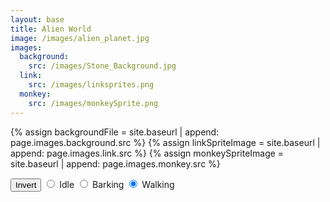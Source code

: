 ```yaml
---
layout: base
title: Alien World
image: /images/alien_planet.jpg
images:
  background:
    src: /images/Stone_Background.jpg
  link:
    src: /images/linksprites.png
  monkey:
    src: /images/monkeySprite.png
---
```


<!-- Liquid code, run by Jekyll, used to define location of asset(s) -->
{% assign backgroundFile = site.baseurl | append: page.images.background.src %}
{% assign linkSpriteImage = site.baseurl | append: page.images.link.src %}
{% assign monkeySpriteImage = site.baseurl | append: page.images.monkey.src %}

<style>
    #controls {
        position: relative;
        z-index: 2; /* Ensure the controls are on top */
    }
</style>

<!-- Prepare DOM elements -->
<!-- Wrap both the link canvas and controls in a container div -->
<div id="canvasContainer">
    <div id="controls"> <!-- Controls -->
        <!-- Background controls -->
        <button id="toggleCanvasEffect">Invert</button>
        <!-- Link controls -->
        <input type="radio" name="animation" id="idle">
        <label for="idle">Idle</label>
        <input type="radio" name="animation" id="barking">
        <label for="barking">Barking</label>
        <input type="radio" name="animation" id="walking" checked>
        <label for="walking">Walking</label>
    </div>
</div>

<script type="module">
    import GameEnv from '{{site.baseurl}}/assets/js/alienWorld/GameEnv.js';
    import GameObject from '{{site.baseurl}}/assets/js/alienWorld/GameObject.js';
    import Background from '{{site.baseurl}}/assets/js/alienWorld/Background.js';
    import Character from '{{site.baseurl}}/assets/js/alienWorld/Character.js';
    import Platform from '{{site.baseurl}}/assets/js/alienWorld/Platform.js';
    import { initLink } from '{{site.baseurl}}/assets/js/alienWorld/CharacterLink.js';
    import { initMonkey } from '{{site.baseurl}}/assets/js/alienWorld/CharacterMonkey.js';

    // Create a function to load an image and return a Promise
    function loadImage(src) {
        return new Promise((resolve, reject) => {
        const image = new Image();
        image.src = src;
        image.onload = () => resolve(image);
        image.onerror = reject;
        });
    }

    // Game loop
    function gameLoop() {
        for (var gameObj of GameObject.gameObjectArray){
            gameObj.update();
            gameObj.draw();
        }
        requestAnimationFrame(gameLoop);  // cycle game, aka recursion
    }

    // Window resize
    function setSize() {
        GameEnv.setGameEnv();  // Update GameEnv dimensions

        // Call the sizing method on all game objects
        for (var gameObj of GameObject.gameObjectArray){
            gameObj.size();
        }
    }

    
    async function startGame() {
        // Resolve file dependencies before starting gam
        try {

            // Define data for Game Objects

            const [backgroundImg, linkImg, monkeyImg] = await Promise.all([
                loadImage('{{backgroundFile}}'),
                loadImage('{{linkSpriteImage}}'),
                loadImage('{{monkeySpriteImage}}'),
            ]);

            // Prepare HTML with Background Canvas
            const backgroundCanvas = document.createElement("canvas");
            backgroundCanvas.id = "background";
            document.querySelector("#canvasContainer").appendChild(backgroundCanvas);

            // Prepare HTML with Link Canvas
            const linkCanvas = document.createElement("canvas");
            linkCanvas.id = "characters";
            document.querySelector("#canvasContainer").appendChild(linkCanvas);

            // Prepare HTML with Monkey Canvas
            const monkeyCanvas = document.createElement("canvas");
            monkeyCanvas.id = "characters";
            document.querySelector("#canvasContainer").appendChild(monkeyCanvas);

            // Setup Globals
            GameEnv.gameSpeed = 2;
            GameEnv.controls = document.getElementById("controls");
            GameEnv.gravity = 3;
        
            // Create Game Objects

            // Background object(s)
            const backgroundSpeedRatio = 0.5
            var backgroundObj = new Background(backgroundCanvas, backgroundImg, backgroundSpeedRatio);

            // Character object(s)
            const linkSpeedRatio = 0.2
            var linkObj = initLink(linkCanvas, linkImg, linkSpeedRatio);
            const monkeySpeedRatio = 0.7
            var monkeyObj = initMonkey(monkeyCanvas, monkeyImg, monkeySpeedRatio);

            //var platform = new Platform(0, GameEnv.bottom - 50, GameEnv.innerWidth, 10);

            // Define Event Listeners 

            // Listen for window resize events and trigger the handleResize function
            window.addEventListener('resize', setSize);

            /* Toggle "canvas filter property" between alien and normal */
            var isFilterEnabled = true;
            const defaultFilter = getComputedStyle(document.documentElement).getPropertyValue('--default-canvas-filter');

            toggleCanvasEffect.addEventListener("click", function () {
                if (isFilterEnabled) {  // toggle off
                    backgroundCanvas.style.filter = "none";  // remove filter
                    linkCanvas.style.filter = "none";
                    monkeyCanvas.style.filter = "none";
                } else { // toggle on
                    backgroundCanvas.style.filter = defaultFilter; // Apply the default filter value
                    linkCanvas.style.filter = defaultFilter;
                    monkeyCanvas.style.filter = defaultFilter;
                }
                isFilterEnabled = !isFilterEnabled;  // switch boolean value
            });


            // Start the game
            
            setSize();
            gameLoop();

        
        // Trap errors on bad images
        } catch (error) {
            console.error('Failed to load one or more images:', error);
        }
    }
  
    // Call the initializeGame function to start the game
    startGame();
  
</script>

